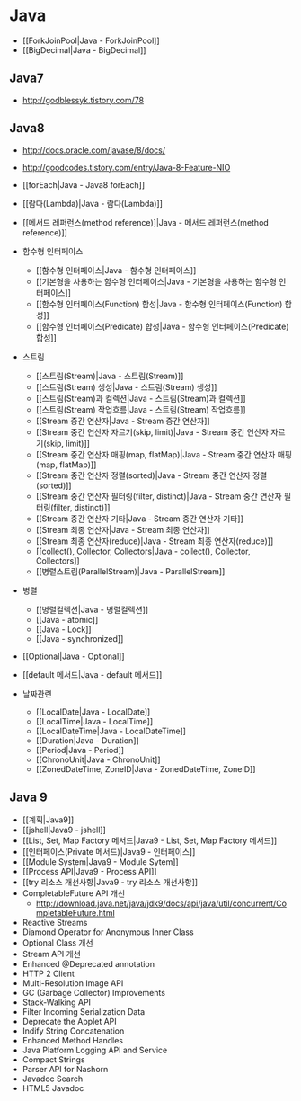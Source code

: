 # Java

* [[ForkJoinPool|Java - ForkJoinPool]]
* [[BigDecimal|Java - BigDecimal]]

## Java7

* http://godblessyk.tistory.com/78
## Java8

* http://docs.oracle.com/javase/8/docs/
* http://goodcodes.tistory.com/entry/Java-8-Feature-NIO

* [[forEach|Java - Java8 forEach]]
* [[람다(Lambda)|Java - 람다(Lambda)]]
* [[메서드 레퍼런스(method reference)]|Java - 메서드 레퍼런스(method reference)]]
* 함수형 인터페이스
  * [[함수형 인터페이스|Java - 함수형 인터페이스]]
  * [[기본형을 사용하는 함수형 인터페이스|Java - 기본형을 사용하는 함수형 인터페이스]]
  * [[함수형 인터페이스(Function) 합성|Java - 함수형 인터페이스(Function) 합성]]
  * [[함수형 인터페이스(Predicate) 합성|Java - 함수형 인터페이스(Predicate) 합성]]
* 스트림
  * [[스트림(Stream)|Java - 스트림(Stream)]]
  * [[스트림(Stream) 생성|Java - 스트림(Stream) 생성]]
  * [[스트림(Stream)과 컬렉션|Java - 스트림(Stream)과 컬렉션]]
  * [[스트림(Stream) 작업흐름|Java - 스트림(Stream) 작업흐름]]
  * [[Stream 중간 연산자|Java - Stream 중간 연산자]]
  * [[Stream 중간 연산자 자르기(skip, limit)|Java - Stream 중간 연산자 자르기(skip, limit)]]
  * [[Stream 중간 연산자 매핑(map, flatMap)|Java - Stream 중간 연산자 매핑(map, flatMap)]]
  * [[Stream 중간 연산자 정렬(sorted)|Java - Stream 중간 연산자 정렬(sorted)]]
  * [[Stream 중간 연산자 필터링(filter, distinct)|Java - Stream 중간 연산자 필터링(filter, distinct)]]
  * [[Stream 중간 연산자 기타|Java - Stream 중간 연산자 기타]]
  * [[Stream 최종 연산자|Java - Stream 최종 연산자]]
  * [[Stream 최종 연산자(reduce)|Java - Stream 최종 연산자(reduce)]]
  * [[collect(), Collector, Collectors|Java - collect(), Collector, Collectors]]
  * [[병렬스트림(ParallelStream)|Java - ParallelStream]]
* 병렬
  * [[병렬컬렉션|Java - 병렬컬렉션]]
  * [[Java - atomic]]
  * [[Java - Lock]]
  * [[Java - synchronized]]
* [[Optional|Java - Optional]]
* [[default 메서드|Java - default 메서드]]
* 날짜관련
  * [[LocalDate|Java - LocalDate]]
  * [[LocalTime|Java - LocalTime]]
  * [[LocalDateTime|Java - LocalDateTime]]
  * [[Duration|Java - Duration]]
  * [[Period|Java - Period]]
  * [[ChronoUnit|Java - ChronoUnit]]
  * [[ZonedDateTime, ZoneID|Java - ZonedDateTime, ZoneID]]

## Java 9

* [[계획|Java9]]
* [[jshell|Java9 - jshell]]
* [[List, Set, Map Factory 메서드|Java9 - List, Set, Map Factory 메서드]]
* [[인터페이스(Private 메서드)|Java9 - 인터페이스]]
* [[Module System|Java9 - Module Sytem]]
* [[Process API|Java9 - Process API]]
* [[try 리소스 개선사항|Java9 - try 리소스 개선사항]]
* CompletableFuture API 개선
  * http://download.java.net/java/jdk9/docs/api/java/util/concurrent/CompletableFuture.html
* Reactive Streams
* Diamond Operator for Anonymous Inner Class
* Optional Class 개선
* Stream API 개선
* Enhanced @Deprecated annotation
* HTTP 2 Client
* Мulti-Resolution Image API
* GC (Garbage Collector) Improvements
* Stack-Walking API
* Filter Incoming Serialization Data
* Deprecate the Applet API
* Indify String Concatenation
* Enhanced Method Handles
* Java Platform Logging API and Service
* Compact Strings
* Parser API for Nashorn
* Javadoc Search
* HTML5 Javadoc